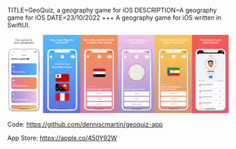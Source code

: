 TITLE=GeoQuiz, a geography game for iOS
DESCRIPTION=A geography game for iOS
DATE=23/10/2022
+++
A geography game for iOS written in SwiftUI.

![Geoquiz](../static/geoquiz.png)

Code: <https://github.com/denniscmartin/geoquiz-app>

App Store: <https://apple.co/450Y92W>